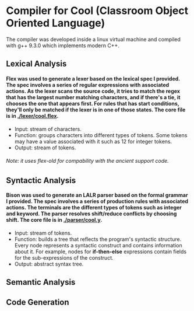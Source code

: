 # Compiler for Cool (Classroom Object Oriented Language)

The compiler was developed inside a linux virtual machine and compiled with g++ 9.3.0 which implements modern C++.

## Lexical Analysis
#### Flex was used to generate a lexer based on the lexical spec I provided. The spec involves a series of regular expressions with associated actions. As the lexer scans the source code, it tries to match the regex that has the largest number matching characters, and if there's a tie, it chooses the one that appears first. For rules that has start conditions, they'll only be matched if the lexer is in one of those states. The core file is in [./lexer/cool.flex](./lexer/cool.flex).
- Input: stream of characters.
- Function: groups characters into different types of tokens. Some tokens may have a value associated with it such as 12 for integer tokens.
- Output: stream of tokens.
###### Note: it uses flex-old for compability with the ancient support code.


## Syntactic Analysis
#### Bison was used to generate an LALR parser based on the formal grammar I provided. The spec involves a series of production rules with associated actions. The terminals are the different types of tokens such as integer and keyword. The parser resolves shift/reduce conflicts by choosing shift. The core file is in [./parser/cool.y](./parser/cool.y).
- Input: stream of tokens.
- Function: builds a tree that reflects the program's syntactic structure. Every node represents a syntactic construct and contains information about it. For example, nodes for **if-then-else** expressions contain fields for the sub-expressions of the construct.
- Output: abstract syntax tree.

## Semantic Analysis


## Code Generation
